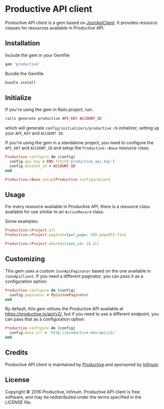 # Productive API client

Productive API client is a gem based on [JsonApiClient](https://github.com/chingor13/json_api_client). It provides resource classes for resources available in Productive API.

## Installation

Include the gem in your Gemfile
```ruby
gem 'productive'
```

Bundle the Gemfile
```ruby
bundle install
```

## Initialize

If you're using the gem in Rails project, run:
```ruby
rails generate productive API_KEY ACCOUNT_ID
```
which will generate ```config/initializers/productive.rb``` initializer, setting up your `API_KEY` and `ACCOUNT ID`.

If you're using the gem in a standalone project, you need to configure the `API_KEY` and `ACCOUNT_ID` and setup the `Productive::Base` resource class:
```ruby
Productive.configure do |config|
  config.api_key = ENV.fetch('productive_api_key')
  config.account_id = ACCOUNT_ID
end

Productive::Base.setup(Productive.configuration)
```

## Usage

For every resource available in Productive API, there is a resource class available for use similar to an `ActiveRecord` class.

Some examples:
```ruby
Productive::Project.all
Productive::Project.paginate(per_page: 50).page(5).find

Productive::Project.where(client_id: 1).all
```

## Customizing

This gem uses a custom `JsonApiPaginator` based on the one available in `JsonApiClient`. If you need a different paginator, you can pass it as a configuration option:
```ruby
Productive.configure do |config|
  config.paginator = MyCustomPaginator
end
```

By default, this gem utilises the Productive API available at https://productive.io/api/v2/, but if you need to use a different endpoint, you can pass that as a configuration option:
```ruby
Productive.configure do |config|
  config.base_url = 'http://productive.dev/api/v2/'
end
```

## Credits
Productive API client is maintained by [Productive](https://productive.io).and sponsored by [Infinum](https://infinum.co).

## License
Copyright &copy; 2016 Productive, Infinum.
Productive API client is free software, and may be redistributed under the terms specified in the LICENSE file.
